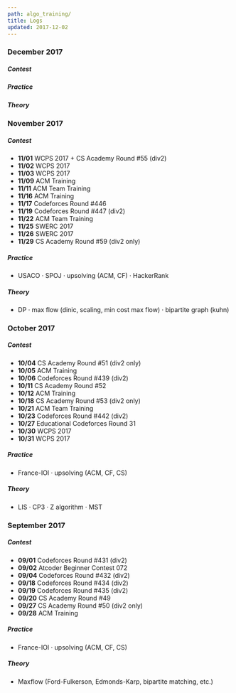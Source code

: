 ```yaml
---
path: algo_training/
title: Logs
updated: 2017-12-02
---
```


### December 2017

##### Contest
##### Practice
##### Theory

### November 2017

##### Contest

- **11/01** WCPS 2017 + CS Academy Round #55 (div2)
- **11/02** WCPS 2017
- **11/03** WCPS 2017
- **11/09** ACM Training
- **11/11** ACM Team Training
- **11/16** ACM Training
- **11/17** Codeforces Round #446
- **11/19** Codeforces Round #447 (div2)
- **11/22** ACM Team Training
- **11/25** SWERC 2017
- **11/26** SWERC 2017
- **11/29** CS Academy Round #59 (div2 only)

##### Practice

- USACO · SPOJ · upsolving (ACM, CF) · HackerRank

##### Theory

- DP · max flow (dinic, scaling, min cost max flow) · bipartite graph (kuhn)

### October 2017

##### Contest

- **10/04** CS Academy Round #51 (div2 only)
- **10/05** ACM Training
- **10/06** Codeforces Round #439 (div2)
- **10/11** CS Academy Round #52
- **10/12** ACM Training
- **10/18** CS Academy Round #53 (div2 only)
- **10/21** ACM Team Training
- **10/23** Codeforces Round #442 (div2)
- **10/27** Educational Codeforces Round 31
- **10/30** WCPS 2017
- **10/31** WCPS 2017

##### Practice

- France-IOI · upsolving (ACM, CF, CS)

##### Theory

- LIS · CP3 · Z algorithm · MST

### September 2017

##### Contest

- **09/01** Codeforces Round #431 (div2)
- **09/02** Atcoder Beginner Contest 072
- **09/04** Codeforces Round #432 (div2)
- **09/18** Codeforces Round #434 (div2)
- **09/19** Codeforces Round #435 (div2)
- **09/20** CS Academy Round #49
- **09/27** CS Academy Round #50 (div2 only)
- **09/28** ACM Training

##### Practice

- France-IOI · upsolving (ACM, CF, CS)

##### Theory

- Maxflow (Ford-Fulkerson, Edmonds-Karp, bipartite matching, etc.)
